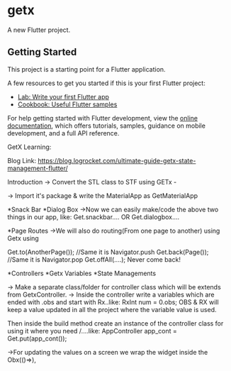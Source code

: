 # getx

A new Flutter project.

## Getting Started

This project is a starting point for a Flutter application.

A few resources to get you started if this is your first Flutter project:

- [Lab: Write your first Flutter app](https://docs.flutter.dev/get-started/codelab)
- [Cookbook: Useful Flutter samples](https://docs.flutter.dev/cookbook)

For help getting started with Flutter development, view the
[online documentation](https://docs.flutter.dev/), which offers tutorials,
samples, guidance on mobile development, and a full API reference.



GetX Learning:

Blog Link: https://blog.logrocket.com/ultimate-guide-getx-state-management-flutter/

Introduction -> Convert the STL class to STF using GETx -

-> Import it's package & write the MaterialApp as GetMaterialApp


*Snack Bar
*Dialog Box
->Now we can easily make/code the above two things in our app, like: Get.snackbar.... OR Get.dialogbox....



*Page Routes
->We will also do routing(From one page to another) using Getx using

Get.to(AnotherPage()); //Same it is Navigator.push
Get.back(Page()); //Same it is Navigator.pop
Get.offAll(....); Never come back!


*Controllers
*Getx Variables
*State Managements

-> Make a separate class/folder for controller class which will be extends from GetxController.
-> Inside the controller write a variables which are ended with .obs and start with Rx..like: RxInt num = 0.obs;
OBS & RX will keep a value updated in all the project where the variable value is used.

Then inside the build method create an instance of the controller class for using it where you need /....like: AppController app_cont = Get.put(app_cont());

->For updating the values on a screen we wrap the widget inside the Obx(()=>),

